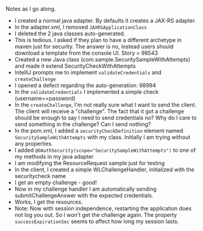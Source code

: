 Notes as I go along.

- I created a normal java adapter. By defaults it creates a JAX-RS adapter.
- In the adapter.xml, I removed `JAXRSApplicationClass`
- I deleted the 2 java classes auto-generated.
- This is tedious. I asked if they plan to have a different archetype in maven just for security. The answer is no, instead users should download a template from the console UI. Story = 98543
- Created a new Java class (com.sample.SecuritySampleWithAttempts) and made it extend SecurityCheckWithAttempts
- IntelliJ prompts me to implement `validateCredentials` and `createChallenge`
- I opened a defect regarding the auto-generation: 98994
- In the `validateCredentials` I implemented a simple check (username==password)
- In the `createChallenge`, I'm not really sure what I want to send the client. The client will receive a "challenge". The fact that it got a challenge should be enough to say I need to send credentials no? Why do I care to send something in the challenge? Can I send nothing?
- In the pom.xml, I added a `securityCheckDefinition` element named `SecuritySampleWithAttempts` with my class. Initially I am trying without any properties.
- I added `@OAuthSecurity(scope="SecuritySampleWithAttempts")` to one of my methods in my java adapter
- I am modifying the ResourceRequest sample just for testing
- In the client, I created a simple WLChallengeHandler, initialized with the securitycheck name
- I get an empty challenge - good!
- Now in my challenge handler I am automatically sending submitChallengeAnswer with the expected credentials.
- Works, I get the resources.
- Note: Now with session independence, restarting the application does not log you out. So I won't get the challenge again. The property `successExpirationSec` seems to affect how long my session lasts.
